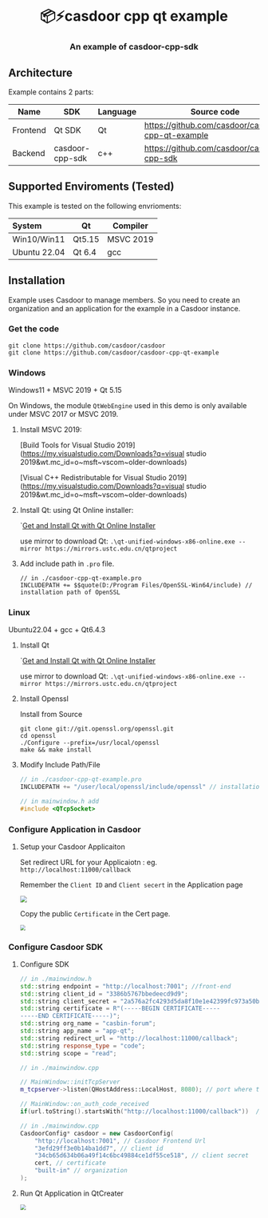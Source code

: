 <h1 align="center" style="border-bottom: none;">📦⚡️casdoor cpp qt example</h1>
<h3 align="center">An example of casdoor-cpp-sdk</h3>

## Architecture

Example contains 2 parts:

| Name     | SDK              | Language         | Source code                                                     |
| -------- | ---------------- | ---------------- | --------------------------------------------------------------- |
| Frontend | Qt SDK  | Qt | https://github.com/casdoor/casdoor-cpp-qt-example |
| Backend  | casdoor-cpp-sdk | c++             | https://github.com/casdoor/casdoor-cpp-sdk                |

## Supported Enviroments (Tested)

This example is tested on the following envrioments: 

| System      | Qt | Compiler |
| :------ | ---- | ---- |
| Win10/Win11 | Qt5.15 | MSVC 2019 |
| Ubuntu 22.04 | Qt 6.4 | gcc |



## Installation

Example uses Casdoor to manage members. So you need to create an organization and an application for the example in a Casdoor instance.

### Get the code

```shell
git clone https://github.com/casdoor/casdoor
git clone https://github.com/casdoor/casdoor-cpp-qt-example
```

### Windows

Windows11 + MSVC 2019 + Qt 5.15

On Windows, the module `QtWebEngine`  used in this demo is only available under MSVC 2017 or MSVC 2019.

1. Install MSVC 2019:

    [Build Tools for Visual Studio 2019](https://my.visualstudio.com/Downloads?q=visual studio 2019&wt.mc_id=o~msft~vscom~older-downloads)

   [Visual C++ Redistributable for Visual Studio 2019](https://my.visualstudio.com/Downloads?q=visual studio 2019&wt.mc_id=o~msft~vscom~older-downloads)

   

2. Install Qt: using Qt Online installer:

   `[Get and Install Qt with Qt Online Installer](https://doc.qt.io/qt-6/qt-online-installation.html)

   use mirror to download Qt: `.\qt-unified-windows-x86-online.exe --mirror https://mirrors.ustc.edu.cn/qtproject`

3. Add include path in `.pro` file. 
    ```qt
    // in ./casdoor-cpp-qt-example.pro
    INCLUDEPATH += $$quote(D:/Program Files/OpenSSL-Win64/include) // installation path of OpenSSL
    ```

### Linux

Ubuntu22.04 + gcc + Qt6.4.3

1. Install Qt

   `[Get and Install Qt with Qt Online Installer](https://doc.qt.io/qt-6/qt-online-installation.html)

   use mirror to download Qt: `.\qt-unified-windows-x86-online.exe --mirror https://mirrors.ustc.edu.cn/qtproject`

2. Install Openssl

   Install from Source

   ```shell
   git clone git://git.openssl.org/openssl.git
   cd openssl
   ./Configure --prefix=/usr/local/openssl
   make && make install
   ```

3. Modify Include Path/File 

   ```cpp
   // in ./casdoor-cpp-qt-example.pro
   INCLUDEPATH += "/user/local/openssl/include/openssl" // installation path of OpenSSL
   
   // in mainwindow.h add
   #include <QTcpSocket>
   ```
   
   
   

### Configure Application in Casdoor

1. Setup your Casdoor Applicaiton

   Set redirect URL for your Applicaiotn :  eg. `http://localhost:11000/callback`

   Remember the `Client ID` and `Client secert` in the Application page

   
   <img src=".\doc\fig\clientID.png" style="zoom:80%;" />
   
   Copy the public `Certificate` in the Cert page.
   
   <img src=".\doc\fig\cert.png" style="zoom:66%;" />

### Configure  Casdoor SDK

1. Configure SDK
   
    ```cpp
    // in ./mainwindow.h
    std::string endpoint = "http://localhost:7001"; //front-end
    std::string client_id = "3386b5767bbedeecd9d9";
    std::string client_secret = "2a576a2fc4293d5da8f10e1e42399fc973a50ba6";
    std::string certificate = R"(-----BEGIN CERTIFICATE-----
    -----END CERTIFICATE-----)";
    std::string org_name = "casbin-forum";
    std::string app_name = "app-qt";
    std::string redirect_url = "http://localhost:11000/callback";
    std::string response_type = "code";
    std::string scope = "read";
    ```
    
    
    ```cpp
    // in ./mainwindow.cpp
    
    // MainWindow::initTcpServer
    m_tcpserver->listen(QHostAddress::LocalHost, 8080); // port where tcp server listen
    
    // MainWindow::on_auth_code_received
    if(url.toString().startsWith("http://localhost:11000/callback"))  // redirect_url
    ```
    
    
    ```cpp
    // in ./mainwindow.cpp
    CasdoorConfig* casdoor = new CasdoorConfig(
        "http://localhost:7001", // Casdoor Frontend Url
        "3efd29ff3e0b14ba1dd7", // client id
        "34cb65d634b06a49f14c6bc49884ce1df55ce518", // client secret
        cert, // certificate
        "built-in" // organization
    );
    ```


5. Run Qt Application in QtCreater


   <img src=".\doc\fig\casdoor_cpp_qt.gif" style="zoom: 67%;" />
